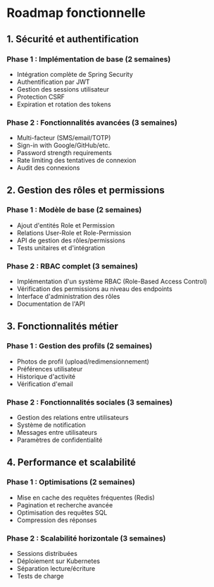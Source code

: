 # Roadmap fonctionnelle

## 1. Sécurité et authentification

### Phase 1 : Implémentation de base (2 semaines)
- Intégration complète de Spring Security
- Authentification par JWT
- Gestion des sessions utilisateur
- Protection CSRF
- Expiration et rotation des tokens

### Phase 2 : Fonctionnalités avancées (3 semaines)
- Multi-facteur (SMS/email/TOTP)
- Sign-in with Google/GitHub/etc.
- Password strength requirements
- Rate limiting des tentatives de connexion
- Audit des connexions

## 2. Gestion des rôles et permissions

### Phase 1 : Modèle de base (2 semaines)
- Ajout d'entités Role et Permission
- Relations User-Role et Role-Permission
- API de gestion des rôles/permissions
- Tests unitaires et d'intégration

### Phase 2 : RBAC complet (3 semaines)
- Implémentation d'un système RBAC (Role-Based Access Control)
- Vérification des permissions au niveau des endpoints
- Interface d'administration des rôles
- Documentation de l'API

## 3. Fonctionnalités métier

### Phase 1 : Gestion des profils (2 semaines)
- Photos de profil (upload/redimensionnement)
- Préférences utilisateur
- Historique d'activité
- Vérification d'email

### Phase 2 : Fonctionnalités sociales (3 semaines)
- Gestion des relations entre utilisateurs
- Système de notification
- Messages entre utilisateurs
- Paramètres de confidentialité

## 4. Performance et scalabilité

### Phase 1 : Optimisations (2 semaines)
- Mise en cache des requêtes fréquentes (Redis)
- Pagination et recherche avancée
- Optimisation des requêtes SQL
- Compression des réponses

### Phase 2 : Scalabilité horizontale (3 semaines)
- Sessions distribuées
- Déploiement sur Kubernetes
- Séparation lecture/écriture
- Tests de charge